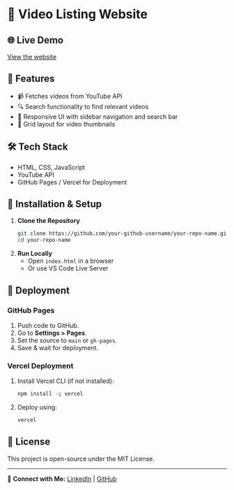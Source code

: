 # 🎥 Video Listing Website

## 🌐 Live Demo
[View the website](https://your-github-username.github.io/your-repo-name)

## 📌 Features
- 📹 Fetches videos from YouTube API
- 🔍 Search functionality to find relevant videos
- 🎨 Responsive UI with sidebar navigation and search bar
- 📁 Grid layout for video thumbnails

## 🛠️ Tech Stack
- HTML, CSS, JavaScript
- YouTube API
- GitHub Pages / Vercel for Deployment

## 🚀 Installation & Setup
1. **Clone the Repository**
   ```sh
   git clone https://github.com/your-github-username/your-repo-name.git
   cd your-repo-name
   ```
2. **Run Locally**
   - Open `index.html` in a browser
   - Or use VS Code Live Server

## 🎯 Deployment
### **GitHub Pages**
1. Push code to GitHub.
2. Go to **Settings > Pages**.
3. Set the source to `main` or `gh-pages`.
4. Save & wait for deployment.

### **Vercel Deployment**
1. Install Vercel CLI (if not installed):
   ```sh
   npm install -g vercel
   ```
2. Deploy using:
   ```sh
   vercel
   ```

## 📝 License
This project is open-source under the MIT License.

---

🔗 **Connect with Me:** [LinkedIn](https://linkedin.com/in/your-profile) | [GitHub](https://github.com/your-github-username)

